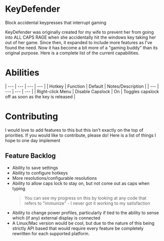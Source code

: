 # KeyDefender
Block accidental keypresses that interrupt gaming

KeyDefender was originally created for my wife to prevent her from going into 
ALL CAPS RAGE when she accidentally hit the windows key taking her out of her 
game. Since then, it expanded to include more features as I've found the need. 
Now it has become a bit more of a "gaming buddy" than its original purpose. 
Here is a complete list of the current capabilities.

# Abilities

| ---               | ---                 | ---       | ---                                                 |
| Hotkey            | Function            | Default   | Notes/Description                                   |
| ---               | ---                 | ---       | ---                                                 |
|  Right-click Menu | Disable Capslock    | On        | Toggles capslock off as soon as the key is released |


# Contributing

I would love to add features to this but this isn't exactly on the top of 
priorities. If you would like to contribute, please do! Here is a list of 
things I hope to one day implement

## Feature Backlog
 - Ability to save settings
 - Ability to configure hotkeys
 - More resolutions/configurable resolutions
 - Ability to allow caps lock to stay on, but not come out as caps when typing
     > You can see my progress on this by looking at any code that refers to 
     > "immunize" - I never got it working to my satisfaction
 - Ability to change power profiles, particularly if tied to the ability to 
   sense which (if any) external display is connected
 - A Linux/Mac version would be cool, but due to the nature of this being 
   strictly API based that would require every feature be completely rewritten
   for each supported platform.
   
 
